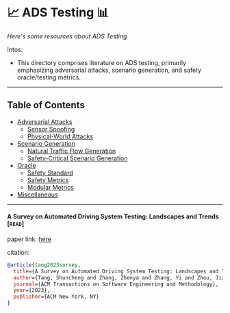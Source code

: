 # 📈 ADS Testing 📊
*Here's some resources about ADS Testing*

Intos:

* This directory comprises literature on ADS testing, primarily emphasizing adversarial attacks, scenario generation, and safety oracle/testing metrics.

---

## Table of Contents
* [Adversarial Attacks](adversarial_attacks/README.md)
  * [Sensor Spoofing](adversarial_attacks/sensor_spoofing.md)
  * [Physical-World Attacks](adversarial_attacks/phys_attacks.md)
* [Scenario Generation](scenario_generation/README.md)
  * [Natural Traffic Flow Generation](scenario_generation/traffic_flow/README.md)
  * [Safety-Critical Scenario Generation](scenario_generation/SCSG/README.md)
* [Oracle](oracle/README.md)
  * [Safety Standard](oracle/README.md#safety-standard)
  * [Safety Metrics](oracle/README.md#safety-metrics)
  * [Modular Metrics](oracle/README.md#modular-metrics)
* [Miscellaneous](miscellaneous/README.md)

---


#### A Survey on Automated Driving System Testing: Landscapes and Trends [`READ`]

paper link: [here](https://arxiv.org/pdf/2206.05961)

citation: 
```bibtex
@article{tang2023survey,
  title={A Survey on Automated Driving System Testing: Landscapes and Trends},
  author={Tang, Shuncheng and Zhang, Zhenya and Zhang, Yi and Zhou, Jixiang and Guo, Yan and Liu, Shuang and Guo, Shengjian and Li, Yan-Fu and Ma, Lei and Xue, Yinxing and others},
  journal={ACM Transactions on Software Engineering and Methodology},
  year={2023},
  publisher={ACM New York, NY}
}
```
    